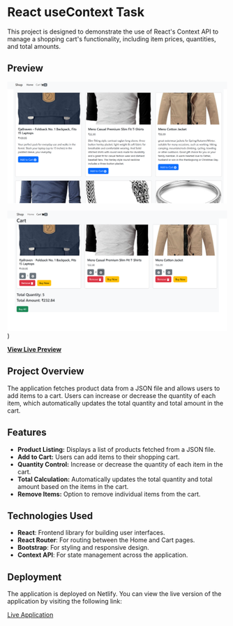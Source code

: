 # React useContext Task

This project is designed to demonstrate the use of React's Context API to manage a shopping cart's functionality, including item prices, quantities, and total amounts.

## Preview

[![Landing Page Preview](https://github.com/gokulselvam2911/React-useContext-Task/blob/main/src/assets/home_page.png)](https://react-usecontext-shoppingcart.netlify.app/)

[![Landing Page Preview](https://github.com/gokulselvam2911/React-useContext-Task/blob/main/src/assets/cart_page.png)](https://react-usecontext-shoppingcart.netlify.app/cart))

**[View Live Preview](https://react-usecontext-shoppingcart.netlify.app/)**

## Project Overview

The application fetches product data from a JSON file and allows users to add items to a cart. Users can increase or decrease the quantity of each item, which automatically updates the total quantity and total amount in the cart.

## Features

- **Product Listing:** Displays a list of products fetched from a JSON file.
- **Add to Cart:** Users can add items to their shopping cart.
- **Quantity Control:** Increase or decrease the quantity of each item in the cart.
- **Total Calculation:** Automatically updates the total quantity and total amount based on the items in the cart.
- **Remove Items:** Option to remove individual items from the cart.

## Technologies Used

- **React**: Frontend library for building user interfaces.
- **React Router**: For routing between the Home and Cart pages.
- **Bootstrap**: For styling and responsive design.
- **Context API**: For state management across the application.

## Deployment

The application is deployed on Netlify. You can view the live version of the application by visiting the following link:

[Live Application](https://react-usecontext-shoppingcart.netlify.app/)

